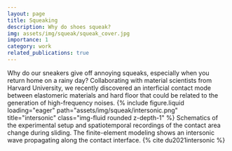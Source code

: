 ```yaml
---
layout: page
title: Squeaking
description: Why do shoes squeak?
img: assets/img/squeak/squeak_cover.jpg
importance: 1
category: work
related_publications: true
---
```


Why do our sneakers give off annoying squeaks, especially when you return home on a rainy day? Collaborating with material scientists from Harvard University, we recently discovered an interficial contact mode between elastomeric materials and hard floor that could be related to the generation of high-frequency noises.
{% include figure.liquid loading="eager" path="assets/img/squeak/intersonic.png" title="intersonic" class="img-fluid rounded z-depth-1" %}
Schematics of the experimental setup and spatiotemporal recordings of the contact area change during sliding. The finite-element modeling shows an intersonic wave propagating along the contact interface. {% cite du2021intersonic %}
